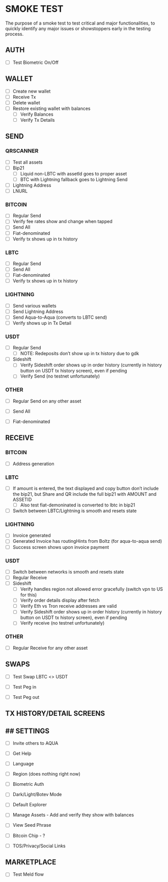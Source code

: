 # SMOKE TEST
The purpose of a smoke test to test critical and major functionalities,
to quickly identify any major issues or showstoppers early in the testing process.

## AUTH
- [ ] Test Biometric On/Off

## WALLET
- [ ] Create new wallet
- [ ] Receive Tx
- [ ] Delete wallet
- [ ] Restore existing wallet with balances
    - [ ] Verify Balances
    - [ ] Verify Tx Details

## SEND
### QRSCANNER
- [ ] Test all assets
- [ ] Bip21
    - [ ] Liquid non-LBTC with assetId goes to proper asset
    - [ ] BTC with Lightning fallback goes to Lightning Send
- [ ] Lightning Address
- [ ] LNURL
### BITCOIN
- [ ] Regular Send
- [ ] Verify fee rates show and change when tapped
- [ ] Send All
- [ ] Fiat-denominated
- [ ] Verify tx shows up in tx history

### LBTC
- [ ] Regular Send
- [ ] Send All
- [ ] Fiat-denominated
- [ ] Verify tx shows up in tx history

### LIGHTNING
- [ ] Send various wallets
- [ ] Send Lightning Address
- [ ] Send Aqua-to-Aqua (converts to LBTC send)
- [ ] Verify shows up in Tx Detail

### USDT
- [ ] Regular Send
    - [ ] NOTE: Redeposits don’t show up in tx history due to gdk
- [ ] Sideshift
    - [ ] Verify Sideshift order shows up in order history (currently in history button on USDT tx history screen), even if pending
    - [ ] Verify Send (no testnet unfortunately)

### OTHER
- [ ] Regular Send on any other asset
- [ ] Send All
- [ ] Fiat-denominated


## RECEIVE
### BITCOIN
- [ ] Address generation

### LBTC
- [ ] If amount is entered, the text displayed and copy button don’t include the bip21, but Share and QR include the full bip21 with AMOUNT and ASSETID
    - [ ] Also test fiat-demoninated is converted to lbtc in bip21
- [ ] Switch between LBTC/Lightning is smooth and resets state

### LIGHTNING
- [ ] Invoice generated
- [ ] Generated Invoice has routingHints from Boltz (for aqua-to-aqua send)
- [ ] Success screen shows upon invoice payment

### USDT
- [ ] Switch between networks is smooth and resets state
- [ ] Regular Receive
- [ ] Sideshift
    - [ ] Verify handles region not allowed error gracefully (switch vpn to US for this)
    - [ ] Verify order details display after fetch
    - [ ] Verify Eth vs Tron receive addresses are valid
    - [ ] Verify Sideshift order shows up in order history (currently in history button on USDT tx history screen), even if pending
    - [ ] Verify receive (no testnet unfortunately)

### OTHER
- [ ] Regular Receive for any other asset


## SWAPS
- [ ] Test Swap LBTC <> USDT
- [ ] Test Peg in
- [ ] Test Peg out


## TX HISTORY/DETAIL SCREENS



## ## SETTINGS
- [ ] Invite others to AQUA
- [ ] Get Help
- [ ] Language
- [ ] Region (does nothing right now)
- [ ] Biometric Auth
- [ ] Dark/Light/Botev Mode
- [ ] Default Explorer
- [ ] Manage Assets - Add and verify they show with balances
- [ ] View Seed Phrase
- [ ] Bitcoin Chip - ?
- [ ] TOS/Privacy/Social Links



##  MARKETPLACE
- [ ] Test Meld flow